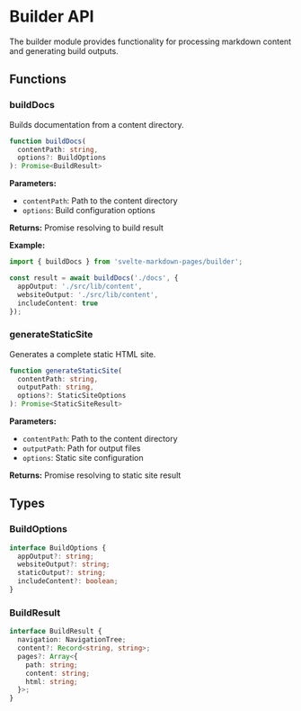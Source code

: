 # Builder API

The builder module provides functionality for processing markdown content and generating build outputs.

## Functions

### buildDocs

Builds documentation from a content directory.

```typescript
function buildDocs(
  contentPath: string,
  options?: BuildOptions
): Promise<BuildResult>
```

**Parameters:**
- `contentPath`: Path to the content directory
- `options`: Build configuration options

**Returns:** Promise resolving to build result

**Example:**
```typescript
import { buildDocs } from 'svelte-markdown-pages/builder';

const result = await buildDocs('./docs', {
  appOutput: './src/lib/content',
  websiteOutput: './src/lib/content',
  includeContent: true
});
```

### generateStaticSite

Generates a complete static HTML site.

```typescript
function generateStaticSite(
  contentPath: string,
  outputPath: string,
  options?: StaticSiteOptions
): Promise<StaticSiteResult>
```

**Parameters:**
- `contentPath`: Path to the content directory
- `outputPath`: Path for output files
- `options`: Static site configuration

**Returns:** Promise resolving to static site result

## Types

### BuildOptions

```typescript
interface BuildOptions {
  appOutput?: string;
  websiteOutput?: string;
  staticOutput?: string;
  includeContent?: boolean;
}
```

### BuildResult

```typescript
interface BuildResult {
  navigation: NavigationTree;
  content?: Record<string, string>;
  pages?: Array<{
    path: string;
    content: string;
    html: string;
  }>;
}
```